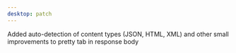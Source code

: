 ```yaml
---
desktop: patch
---
```


Added auto-detection of content types (JSON, HTML, XML) and other small improvements to pretty tab in response body
